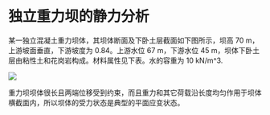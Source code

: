 独立重力坝的静力分析
====================

某一独立混凝土重力坝体，其坝体断面及下卧土层截面如下图所示，坝高 70 m， 上游坡面垂直，下游坡度为 0.84。上游水位 67 m，下游水位 45 m，坝体下卧土层由粘性土和花岗岩构成。材料属性见下表。水的容重为 10 kN/m^3.

![](https://github.com/windstriver/ansys-example/blob/master/STATIC-2D-PLANE182-GravityDam/problem_pic.png)

重力坝坝体很长且两端位移受到约束，而且重力和其它荷载沿长度均匀作用于坝体横截面内，所以坝体的受力状态是典型的平面应变状态。

